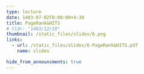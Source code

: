 ```yaml
---
type: lecture
date: 1403-07-02T8:00:00+4:30
title: PageRank&HITS
# tldr: "1403/12/19"
thumbnail: /static_files/slides/6.png
links:
  - url: /static_files/slides/6-PageRank&HITS.pdf
    name: slides 

hide_from_announcments: true
---
```

